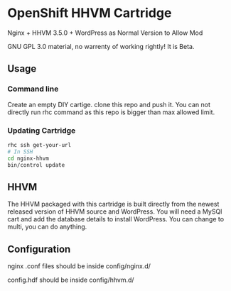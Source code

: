 # OpenShift HHVM Cartridge

Nginx + HHVM 3.5.0 + WordPress as Normal Version to Allow Mod

GNU GPL 3.0 material, no warrenty of working rightly! 
It is Beta.

## Usage

### Command line

Create an empty DIY cartige. clone this repo and push it. You can not directly run rhc command as this repo is bigger than max allowed limit.

### Updating Cartridge

```bash
rhc ssh get-your-url
# In SSH
cd nginx-hhvm
bin/control update
```

## HHVM

The HHVM packaged with this cartridge is built directly from the newest released version of HHVM source and WordPress. You will need a MySQl cart and add the database details to install WordPress. 
You can change to multi, you can do anything.

## Configuration

nginx .conf files should be inside config/nginx.d/

config.hdf should be inside config/hhvm.d/
